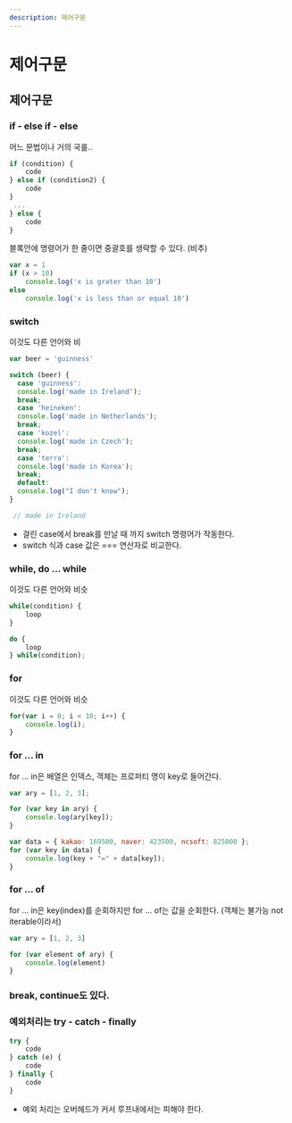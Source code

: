 ```yaml
---
description: 제어구문
---
```


# 제어구문

## 제어구문

### if - else if - else

어느 문법이나 거의 국룰..

```javascript
if (condition) {
    code
} else if (condition2) {
    code
} 
 ... 
} else {
    code
}
```

블록안에 명령어가 한 줄이면 중괄호를 생략할 수 있다. \(비추\)

```javascript
var x = 1
if (x > 10)
    console.log('x is grater than 10')
else
    console.log('x is less than or equal 10')
```

### switch

이것도 다른 언어와 비

```javascript
var beer = 'guinness'

switch (beer) {
  case 'guinness':
  console.log('made in Ireland');
  break;
  case 'heineken':
  console.log('made in Netherlands');
  break;
  case 'kozel':
  console.log('made in Czech');
  break;
  case 'terra':
  console.log('made in Korea');
  break;
  default:
  console.log("I don't know");
}

 // made in Ireland
```

* 걸린 case에서 break를 만날 때 까지 switch 명령어가 작동한다.
* switch 식과 case 값은 === 연산자로 비교한다.

### while, do ... while

이것도 다른 언어와 비슷

```javascript
while(condition) {
    loop
}

do {
    loop
} while(condition);
```

### for

이것도 다른 언어와 비슷

```javascript
for(var i = 0; i < 10; i++) {
    console.log(i);
}
```

### for ... in

for ... in은 배열은 인덱스, 객체는 프로퍼티 명이 key로 들어간다.

```javascript
var ary = [1, 2, 3];

for (var key in ary) {
    console.log(ary[key]);
}
```

```javascript
var data = { kakao: 169500, naver: 423500, ncsoft: 825000 };
for (var key in data) {
    console.log(key + "=" + data[key]);
}
```

### for ... of

for ... in은 key\(index\)를 순회하지만 for ... of는 값을 순회한다. \(객체는 불가능 not iterable이라서\)

```javascript
var ary = [1, 2, 3]

for (var element of ary) {
    console.log(element)
}
```

### break, continue도 있다.

### 예외처리는 try - catch - finally

```javascript
try {
    code
} catch (e) {
    code
} finally {
    code    
}
```

* 예외 처리는 오버헤드가 커서 루프내에서는 피해야 한다.

